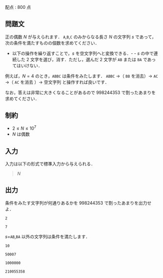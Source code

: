 配点 : $800$ 点

## 問題文

正の偶数 $N$ が与えられます．
`A`,`B`,`C` のみからなる長さ $N$ の文字列 $s$ であって，次の条件を満たすものの個数を求めてください．

- 以下の操作を繰り返すことで，$s$ を空文字列へと変換できる．-   - $s$ の中で連続した $2$ 文字を選び，消す．ただし，選んだ $2$ 文字が `AB` または `BA` であってはいけない．

例えば，$N=4$ のとき，`ABBC` は条件をみたします．
`ABBC` →（ `BB` を消去）→ `AC` →（ `AC` を消去 ）→ 空文字列 と操作すれば良いです．

なお，答えは非常に大きくなることがあるので $998244353$ で割ったあまりを求めてください．

## 制約

- $2 \leq N \leq 10^7$
- $N$ は偶数

## 入力

入力は以下の形式で標準入力から与えられる．

> $N$

## 出力

条件をみたす文字列が何通りあるかを $998244353$ で割ったあまりを出力せよ．

```input1
2
```

```output1
7
```

$s=$`AB`,`BA` 以外の文字列は条件を満たします．

```input2
10
```

```output2
50007
```

```input3
1000000
```

```output3
210055358
```